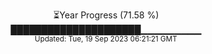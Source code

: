 <p align="center">
⏳Year Progress (71.58 %) <br>
█████████████████████▁▁▁▁▁▁▁▁▁ <br>
<sub>Updated: Tue, 19 Sep 2023 06:21:21 GMT</sub>
</p>

